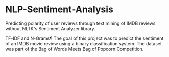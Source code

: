 # NLP-Sentiment-Analysis
Predicting polarity of user reviews through text mining of IMDB reviews without NLTK's Sentiment Analyzer library.

TF-IDF and N-Grams¶
The goal of this project was to predict the sentiment of an IMDB movie review using a binary classification system. The dataset was part of the Bag of Words Meets Bag of Popcorn Competition.
